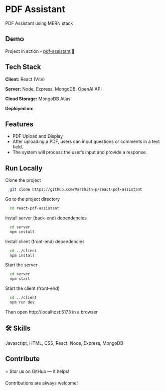 # PDF Assistant

PDF Assistant using MERN stack

## Demo

Project in action - [pdf-assistant](https://react-pdf-assistant.vercel.app/) 🚀

## Tech Stack

**Client:** React (Vite)

**Server:** Node, Express, MongoDB, OpenAI API

**Cloud Storage:** MongoDB Atlas

**Deployed on:**

## Features

- PDF Upload and Display
- After uploading a PDF, users can input questions or comments in a text field.
- The system will process the user’s input and provide a response.

## Run Locally

Clone the project

```bash
  git clone https://github.com/Varshith-p/react-pdf-assistant
```

Go to the project directory

```bash
  cd react-pdf-assistant
```

Install server (back-end) dependencies

```bash
  cd server
  npm install
```

Install client (front-end) dependencies

```bash
  cd ../client
  npm install
```

Start the server

```bash
  cd server
  npm start
```

Start the client (front-end)

```bash
  cd ../client
  npm run dev
```

Then open http://localhost:5173 in a browser

## 🛠 Skills

Javascript, HTML, CSS, React, Node, Express, MongoDB

## Contribute

⭐ Star us on GitHub — it helps!

Contributions are always welcome!
